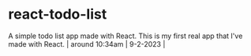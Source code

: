 # react-todo-list

A simple todo list app made with React. This is my first real app that I've made with React. | around 10:34am | 9-2-2023 |